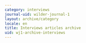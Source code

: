 ```yaml
---
category: interviews
journal-uid: wilder-journal-1
layout: archive/category
locale: en
title: Interviews articles archive
uid: wj1-archive-interviews
---
```


